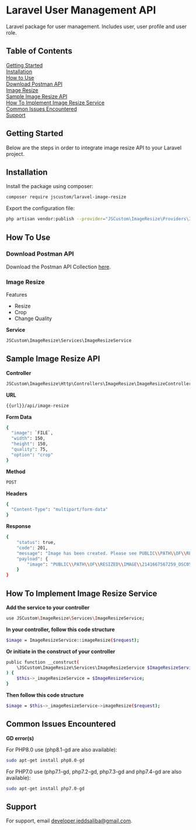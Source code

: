 
# Laravel User Management API
Laravel package for user management. Includes user, user profile and user role.

## Table of Contents

[Getting Started](#getting-started)<br>
[Installation](#installation)<br>
[How to Use](#how-to-use)<br>
[Download Postman API](#download-postman-api)<br>
[Image Resize](#image-resize)<br>
[Sample Image Resize API](#sample-image-resize-api)<br>
[How To Implement Image Resize Service](#how-to-implement-image-resize-service)<br>
[Common Issues Encountered](#common-issues-encountered)<br>
[Support](#support)

<a name="getting-started"></a>
## Getting Started
Below are the steps in order to integrate image resize API to your Laravel project.

<a name="installation"></a>
## Installation
Install the package using composer:

```bash
composer require jscustom/laravel-image-resize
```

Export the configuration file:

```bash
php artisan vendor:publish --provider="JSCustom\ImageResize\Providers\ImageResizeServiceProvider" --tag="config"
```

<a name="how-to-use"></a>
## How To Use

<a name="download-postman-api"></a>
### Download Postman API

Download the Postman API Collection [here](https://minhaskamal.github.io/DownGit/#/home?url=https://github.com/JSCustom/laravel-image-resize/blob/master/src/assets/postman/Laravel_Image_Resize.postman_collection.json).

<a name="image-resize"></a>
### Image Resize

Features
- Resize
- Crop
- Change Quality

**Service**

```bash
JSCustom\ImageResize\Services\ImageResizeService
```

<a name="sample-image-resize-api"></a>
## Sample Image Resize API

**Controller**

```bash
JSCustom\ImageResize\Http\Controllers\ImageResize\ImageResizeController
```

**URL**

```bash
{{url}}/api/image-resize
```

**Form Data**

```bash
{
  "image": `FILE`,
  "width": 150,
  "height": 150,
  "quality": 75,
  "option": "crop"
}
```

**Method**

```bash
POST
```

**Headers**

```bash
{
  "Content-Type": "multipart/form-data"
}
```

**Response**

```bash
{
    "status": true,
    "code": 201,
    "message": "Image has been created. Please see PUBLIC\\PATH\\OF\\RESIZED\\IMAGE\\2141667567259_DSC05028-Edit_FB.jpg",
    "payload": {
        "image": "PUBLIC\\PATH\\OF\\RESIZED\\IMAGE\\2141667567259_DSC05028-Edit_FB.jpg"
    }
}
```

<a name="how-to-implement-image-resize-service"></a>
## How To Implement Image Resize Service

**Add the service to your controller**

```bash
use JSCustom\ImageResize\Services\ImageResizeService;
```

**In your controller, follow this code structure**

```bash
$image = ImageResizeService::imageResize($request);
```

**Or initiate in the construct of your controller**

```bash
public function __construct(
    \JSCustom\ImageResize\Services\ImageResizeService $ImageResizeService
) {
    $this->_imageResizeService = $ImageResizeService;
}
```

**Then follow this code structure**

```bash
$image = $this->_imageResizeService->imageResize($request);
```

<a name="common-issues-encountered"></a>
## Common Issues Encountered

**GD error(s)**

For PHP8.0 use (php8.1-gd are also available):
```bash
sudo apt-get install php8.0-gd
```

For PHP7.0 use (php7.1-gd, php7.2-gd, php7.3-gd and php7.4-gd are also available):
```bash
sudo apt-get install php7.0-gd
```

<a name="support"></a>
## Support
For support, email developer.jeddsaliba@gmail.com.
